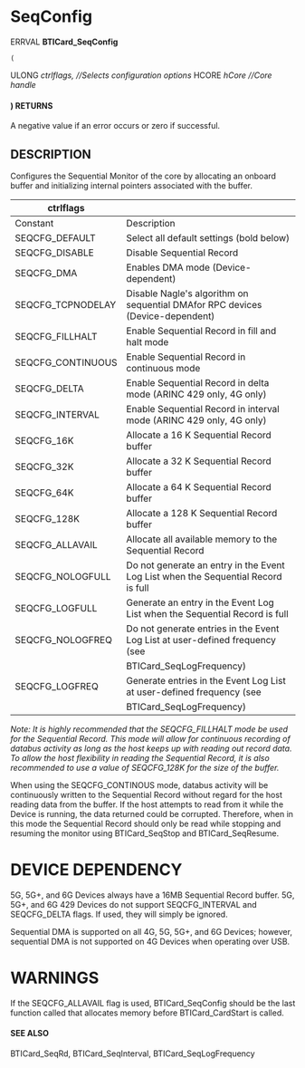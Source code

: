 # **SeqConfig**

ERRVAL **BTICard\_SeqConfig**

```
(
```
ULONG *ctrlflags, //Selects configuration options* HCORE *hCore //Core handle*

#### ) **RETURNS**

A negative value if an error occurs or zero if successful.

## **DESCRIPTION**

Configures the Sequential Monitor of the core by allocating an onboard buffer and initializing internal pointers associated with the buffer.

| ctrlflags         |                                                                                   |
|-------------------|-----------------------------------------------------------------------------------|
| Constant          | Description                                                                       |
| SEQCFG_DEFAULT    | Select all default settings (bold below)                                          |
| SEQCFG_DISABLE    | Disable Sequential Record                                                         |
| SEQCFG_DMA        | Enables DMA mode (Device-dependent)                                               |
| SEQCFG_TCPNODELAY | Disable Nagle's algorithm on sequential DMAfor RPC devices (Device-dependent)     |
| SEQCFG_FILLHALT   | Enable Sequential Record in fill and halt mode                                    |
| SEQCFG_CONTINUOUS | Enable Sequential Record in continuous mode                                       |
| SEQCFG_DELTA      | Enable Sequential Record in delta mode (ARINC 429 only, 4G only)                  |
| SEQCFG_INTERVAL   | Enable Sequential Record in interval mode (ARINC 429 only, 4G only)               |
| SEQCFG_16K        | Allocate a 16 K Sequential Record buffer                                          |
| SEQCFG_32K        | Allocate a 32 K Sequential Record buffer                                          |
| SEQCFG_64K        | Allocate a 64 K Sequential Record buffer                                          |
| SEQCFG_128K       | Allocate a 128 K Sequential Record buffer                                         |
| SEQCFG_ALLAVAIL   | Allocate all available memory to the Sequential Record                            |
| SEQCFG_NOLOGFULL  | Do not generate an entry in the Event Log List when the Sequential Record is full |
| SEQCFG_LOGFULL    | Generate an entry in the Event Log List when the Sequential Record is full        |
| SEQCFG_NOLOGFREQ  | Do not generate entries in the Event Log List at user-defined frequency (see      |
|                   | BTICard_SeqLogFrequency)                                                          |
| SEQCFG_LOGFREQ    | Generate entries in the Event Log List at user-defined frequency (see             |
|                   | BTICard_SeqLogFrequency)                                                          |

*Note: It is highly recommended that the SEQCFG\_FILLHALT mode be used for the Sequential Record. This mode will allow for continuous recording of databus activity as long as the host keeps up with reading out record data. To allow the host flexibility in reading the Sequential Record, it is also recommended to use a value of SEQCFG\_128K for the size of the buffer.*

When using the SEQCFG\_CONTINOUS mode, databus activity will be continuously written to the Sequential Record without regard for the host reading data from the buffer. If the host attempts to read from it while the Device is running, the data returned could be corrupted. Therefore, when in this mode the Sequential Record should only be read while stopping and resuming the monitor using BTICard\_SeqStop and BTICard\_SeqResume.

# **DEVICE DEPENDENCY**

5G, 5G+, and 6G Devices always have a 16MB Sequential Record buffer. 5G, 5G+, and 6G 429 Devices do not support SEQCFG\_INTERVAL and SEQCFG\_DELTA flags. If used, they will simply be ignored.

Sequential DMA is supported on all 4G, 5G, 5G+, and 6G Devices; however, sequential DMA is not supported on 4G Devices when operating over USB.

# **WARNINGS**

If the SEQCFG\_ALLAVAIL flag is used, BTICard\_SeqConfig should be the last function called that allocates memory before BTICard\_CardStart is called.

#### **SEE ALSO**

BTICard\_SeqRd, BTICard\_SeqInterval, BTICard\_SeqLogFrequency